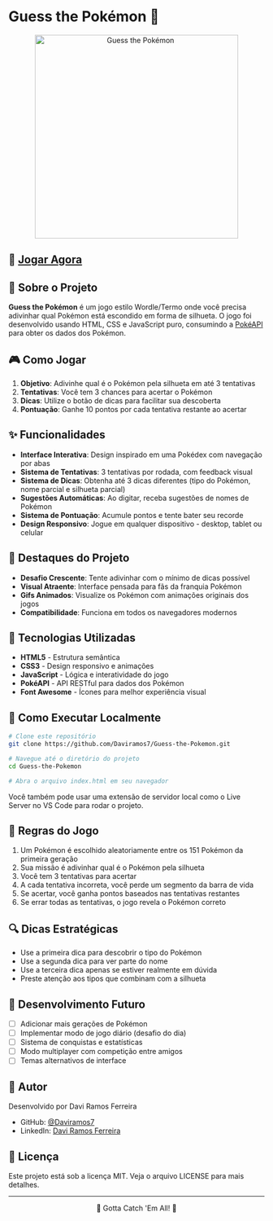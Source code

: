 # Guess the Pokémon 🤔

<div align="center">
  <img src="img/Who are a pokémon Print.png" alt="Guess the Pokémon" width="400">
</div>

## 📱 [Jogar Agora](https://who-are-a-pokemon.vercel.app/)

## 📖 Sobre o Projeto

**Guess the Pokémon** é um jogo estilo Wordle/Termo onde você precisa adivinhar qual Pokémon está escondido em forma de silhueta. O jogo foi desenvolvido usando HTML, CSS e JavaScript puro, consumindo a [PokéAPI](https://pokeapi.co/) para obter os dados dos Pokémon.

## 🎮 Como Jogar

1. **Objetivo**: Adivinhe qual é o Pokémon pela silhueta em até 3 tentativas
2. **Tentativas**: Você tem 3 chances para acertar o Pokémon
3. **Dicas**: Utilize o botão de dicas para facilitar sua descoberta
4. **Pontuação**: Ganhe 10 pontos por cada tentativa restante ao acertar

## ✨ Funcionalidades

* **Interface Interativa**: Design inspirado em uma Pokédex com navegação por abas
* **Sistema de Tentativas**: 3 tentativas por rodada, com feedback visual
* **Sistema de Dicas**: Obtenha até 3 dicas diferentes (tipo do Pokémon, nome parcial e silhueta parcial)
* **Sugestões Automáticas**: Ao digitar, receba sugestões de nomes de Pokémon
* **Sistema de Pontuação**: Acumule pontos e tente bater seu recorde
* **Design Responsivo**: Jogue em qualquer dispositivo - desktop, tablet ou celular

## 🌟 Destaques do Projeto

* **Desafio Crescente**: Tente adivinhar com o mínimo de dicas possível
* **Visual Atraente**: Interface pensada para fãs da franquia Pokémon
* **Gifs Animados**: Visualize os Pokémon com animações originais dos jogos
* **Compatibilidade**: Funciona em todos os navegadores modernos

## 🔧 Tecnologias Utilizadas

* **HTML5** - Estrutura semântica
* **CSS3** - Design responsivo e animações
* **JavaScript** - Lógica e interatividade do jogo
* **PokéAPI** - API RESTful para dados dos Pokémon
* **Font Awesome** - Ícones para melhor experiência visual

## 🚀 Como Executar Localmente

```bash
# Clone este repositório
git clone https://github.com/Daviramos7/Guess-the-Pokemon.git

# Navegue até o diretório do projeto
cd Guess-the-Pokemon

# Abra o arquivo index.html em seu navegador
```

Você também pode usar uma extensão de servidor local como o Live Server no VS Code para rodar o projeto.

## 📜 Regras do Jogo

1. Um Pokémon é escolhido aleatoriamente entre os 151 Pokémon da primeira geração
2. Sua missão é adivinhar qual é o Pokémon pela silhueta
3. Você tem 3 tentativas para acertar
4. A cada tentativa incorreta, você perde um segmento da barra de vida
5. Se acertar, você ganha pontos baseados nas tentativas restantes
6. Se errar todas as tentativas, o jogo revela o Pokémon correto

## 🔍 Dicas Estratégicas

* Use a primeira dica para descobrir o tipo do Pokémon
* Use a segunda dica para ver parte do nome
* Use a terceira dica apenas se estiver realmente em dúvida
* Preste atenção aos tipos que combinam com a silhueta

## 🧠 Desenvolvimento Futuro

* [ ] Adicionar mais gerações de Pokémon
* [ ] Implementar modo de jogo diário (desafio do dia)
* [ ] Sistema de conquistas e estatísticas
* [ ] Modo multiplayer com competição entre amigos
* [ ] Temas alternativos de interface

## 👤 Autor

Desenvolvido por Davi Ramos Ferreira

* GitHub: [@Daviramos7](https://github.com/Daviramos7)
* LinkedIn: [Davi Ramos Ferreira](https://www.linkedin.com/in/davi-ramos-ferreira-325354294/)

## 📝 Licença

Este projeto está sob a licença MIT. Veja o arquivo LICENSE para mais detalhes.

---

<div align="center">
  <p>🔴 Gotta Catch 'Em All! 🔴</p>
</div>
